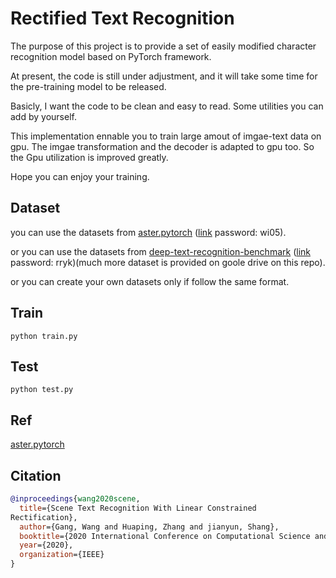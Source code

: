 # Rectified Text Recognition

The purpose of this project is to provide a set of easily modified character recognition model based on PyTorch framework.

At present, the code is still under adjustment, and it will take some time for the pre-training model to be released.

Basicly, I want the code to be clean and easy to read. Some utilities you can add by yourself.

This implementation ennable you to train large amout of imgae-text data on gpu.
The imgae transformation and the decoder is adapted to gpu too.
So the Gpu utilization is improved greatly.

Hope you can enjoy your training.

## Dataset

you can use the datasets from [aster.pytorch](https://github.com/ayumiymk/aster.pytorch)
 ([link](https://pan.baidu.com/s/1BMYb93u4gW_3GJdjBWSCSw) password: wi05).

or you can use the datasets from [deep-text-recognition-benchmark](https://github.com/clovaai/deep-text-recognition-benchmark)
 ([link](https://pan.baidu.com/s/1KSNLv4EY3zFWHpBYlpFCBQ) password: rryk)(much more dataset is provided on goole drive on this repo).

or you can create your own datasets only if follow the same format.

## Train

```
python train.py
```

## Test

```
python test.py
```

## Ref

[aster.pytorch](https://github.com/ayumiymk/aster.pytorch)

## Citation

```bibtex
@inproceedings{wang2020scene,
  title={Scene Text Recognition With Linear Constrained
Rectification},
  author={Gang, Wang and Huaping, Zhang and jianyun, Shang},
  booktitle={2020 International Conference on Computational Science and Computational Intelligence (CSCI)},
  year={2020},
  organization={IEEE}
}
```
